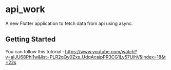 # api_work

A new Flutter application to fetch data from api using async.

## Getting Started

You can follow this tutorial :
https://www.youtube.com/watch?v=aIJU68Phi1w&list=PLR2qQy0Zxs_UdqAcaipPR3CG1Ly57UlhV&index=18&t=22s
